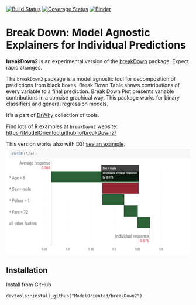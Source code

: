 [![Build Status](https://api.travis-ci.org/ModelOriented/breakDown2.png)](https://travis-ci.org/ModelOriented/breakDown2)
[![Coverage
Status](https://img.shields.io/codecov/c/github/ModelOriented/breakDown2/master.svg)](https://codecov.io/github/ModelOriented/breakDown2?branch=master)
[![Binder](https://mybinder.org/badge_logo.svg)](https://mybinder.org/v2/gh/komosinskid/breakDown2/master?filepath=binder%2Fa.ipynb)

# Break Down: Model Agnostic Explainers for Individual Predictions

**breakDown2** is an experimental version of the [breakDown](https://github.com/pbiecek/breakDown) package. 
Expect rapid changes.

The `breakDown2` package is a model agnostic tool for decomposition of predictions from black boxes.
Break Down Table shows contributions of every variable to a final prediction. 
Break Down Plot presents variable contributions in a concise graphical way. 
This package works for binary classifiers and general regression models. 

It's a part of [DrWhy](https://github.com/ModelOriented/DrWhy) collection of tools.

Find lots of R examples at `breakDown2` website: https://ModelOriented.github.io/breakDown2/

This version works also with D3! 
[see an example](https://modeloriented.github.io/breakDown2/articles/vignette_breakDown2_titanic.html#plot-attributions-with-d3).
![plotD3](images/plotD3.png)

## Installation

Install from GitHub

```
devtools::install_github("ModelOriented/breakDown2")
```
